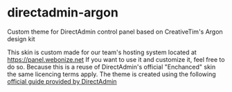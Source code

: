 # directadmin-argon
Custom theme for DirectAdmin control panel based on CreativeTim's Argon design kit

This skin is custom made for our team's hosting system located at https://panel.webonize.net
If you want to use it and customize it, feel free to do so.
Because this is a reuse of DirectAdmin's official "Enchanced" skin the same licencing terms apply.
The theme is created using the following [official guide provided by DirectAdmin](https://www.directadmin.com/skins.php)
